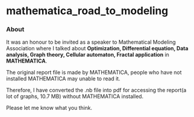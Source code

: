 # mathematica_road_to_modeling

### About

It was an honour to be invited as a speaker to Mathematical Modeling Association where I talked about **Optimization, Differential equation, Data analysis, Graph theory, Cellular automaton, Fractal application** in **MATHEMATICA**.

The original report file is made by MATHEMATICA, people who have not installed MATHEMATICA may unable to read it. 

Therefore, I have converted the .nb file into pdf for accessing the report(a lot of graphs, 10.7 MB) without MATHEMATICA installed.


Please let me know what you think.


